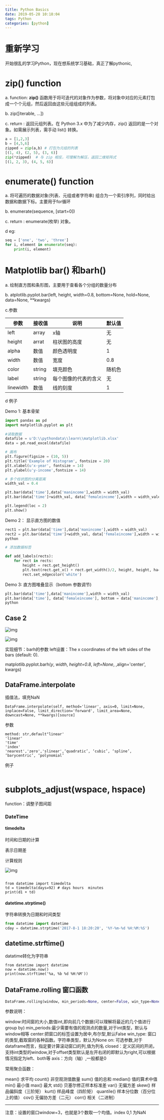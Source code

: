 ```yaml
---
title: Python Basics
date: 2019-05-28 10:18:04
tags: Python
categories: [python]
---
```


# 重新学习

开始很乱的学习Python，现在想系统学习基础，真正了解pythonic,

<!-- more -->

# zip() function

a. function: **zip()** 函数用于将可迭代的对象作为参数，将对象中对应的元素打包成一个个元组，然后返回由这些元组组成的列表。

b. zip([iterable, ...])

c. return : 返回元组列表。在 Python 3.x 中为了减少内存，zip() 返回的是一个对象。如需展示列表，需手动 list() 转换。

```python
a = [1,2,3]
b = [4,5,6]
zipped = zip(a,b) # 打包为元组的列表
[(1, 4), (2, 5), (3, 6)]
zip(*zipped)  # 与 zip 相反，可理解为解压，返回二维矩阵式
[(1, 2, 3), (4, 5, 6)]
```



# enumerate() function

a. 将可遍历的数据对象(列表、元组或者字符串) 组合为一个索引序列，同时给出数据和数据下标。主要用于for循环

b. enumerate(sequence, [start=0])

c. return : enumerate(枚举) 对象。

d eg:

```python
seq = ['one', 'two', 'three']
for i, element in enumerate(seq):
    print(i, element)
```

# Matplotlib bar() 和barh()

a. 绘制直方图和条形图，主要用于查看各个分组的数量分布

b. atplotlib.pyplot.bar(left, height, width=0.8, bottom=None, hold=None, data=None, **kwargs)

c.参数

| 参数      | 接收值 | 说明                 | 默认值 |
| --------- | ------ | -------------------- | ------ |
| left      | array  | x轴                  | 无     |
| height    | arrat  | 柱状图的高度         | 无     |
| alpha     | 数值   | 颜色透明度           | 1      |
| width     | 数值   | 宽度                 | 0.8    |
| color     | string | 填充颜色             | 随机色 |
| label     | string | 每个图像的代表的含义 | 无     |
| linewidth | 数值   | 线的刻度             | 1      |

d 例子

Demo 1: 基本骨架

```python
import pandas as pd
import matplotlib.pyplot as plt
 
#读取数据
datafile = u'D:\\pythondata\\learn\\matplotlib.xlsx'
data = pd.read_excel(datafile)

# 画布
plt.figure(figsize = (10, 5))
plt.title('Example of Histogram', fontsize = 20)
plt.xlabel(u'x-year', fontsize = 14)
plt.ylabel(u'y-income',fontsize = 14)

# 多个柱状图的分离距离
width_val = 0.4

plt.bar(data['time'],data['manincome'],width = width_val)
plt.bar(data['time']+width_val, data['femaleincome'],width = width_vale)

plt.legend(loc = 2)
plt.show()
```

Demo 2： 显示直方图的数值

```python
rect1 = plt.bar(data['time'],data['manincome'],width = width_val)
rect2 = plt.bar(data['time']+width_val, data['femaleincome'],width = width_vale)
python

# 添加数据标签

def add_labels(rects):
    for rect in rects:
        height = rect.get_height()
        plt.text(rect.get_x() + rect.get_width()/2, height, height, ha='center', va='bottom')
        rect.set_edgecolor('white')
```

Demo 3: 直方图堆叠显示（bottom 参数调节)

```python
plt.bar(data['time'],data['manincome'],width = width_val)
plt.bar(data['time'], data['femaleincome'], bottom = data['manincome'], width = width_vale)
python
```

## Case 2

![img](https://mmbiz.qpic.cn/mmbiz_jpg/giaycic3UNwo2WoxAYJvF4SvWfEN3q48eyKaHyekn7I8MwBllWzMuZDU28Tm5lygT1eDmKSYNxcAMpYsibWg6Cp6w/640?wx_fmt=jpeg&tp=webp&wxfrom=5&wx_lazy=1&wx_co=1)

![img](https://mmbiz.qpic.cn/mmbiz_jpg/giaycic3UNwo2WoxAYJvF4SvWfEN3q48eyQjcicSRGtBlXu4G2EkuPZjukH5ryo6g0PHW1zMlNl14hYhdOrJI0F6w/640?wx_fmt=jpeg&tp=webp&wxfrom=5&wx_lazy=1&wx_co=1)

实现细节：barh的参数 left设置：The x coordinates of the left sides of the bars (default: 0).

matplotlib.pyplot.barh(*y*, *width*, *height=0.8*, *left=None*, ,align='center', kwargs)

## DataFrame.interpolate

插值法，填充NaN

```
DataFrame.interpolate(self, method='linear', axis=0, limit=None, inplace=False, limit_direction='forward', limit_area=None, downcast=None, **kwargs)[source]
```

参数

```
method: str,default"linear'
'linear'
'time'
'index'
'nearest','zero','slinear',‘quadratic’, ‘cubic’, ‘spline’, ‘barycentric’, ‘polynomial’

```

例子

```

```

# subplots_adjust(wspace, hspace)

function：调整子图间距

### DateTime

#### timedelta

时间和日期的计算

表示日期差

计算规则

![img](https://mmbiz.qpic.cn/mmbiz_png/e4kxNicDVcCHBKOC7JNA3oug3oeCoLOP6LbIBq1R1hSrmKQ3R8LVEaf0XWxXeFtibY2iaqH2O7N9nMM9GNlu0sLYA/640?wx_fmt=png&tp=webp&wxfrom=5&wx_lazy=1&wx_co=1)

```

from datetime import timedelta
td = timedelta(days=92) # days hours  minutes
print(d1 + td)
```

#### datetime.strptime()

字符串转换为日期和时间类型

```python
from datetime import datetime
cday = datetime.strptime('2017-8-1 18:20:20', '%Y-%m-%d %H:%M:%S')
```

## datetime.strftime()

datatime转化为字符串

```
from datetime import datetime
now = datetime.now()
print(now.strftime('%a, %b %d %H:%M'))
```

## DataFrame.rolling 窗口函数

```python
DataFrame.rolling(window, min_periods=None, center=False, win_type=None, on=None, axis=0, closed=None)
```

参数说明：

window:时间窗的大小,数值int,即向前几个数据(可以理解将最近的几个值进行group by)
min_periods:最少需要有值的观测点的数量,对于int类型，默认与window相等
center:把窗口的标签设置为居中,布尔型,默认False
win_type: 窗口的类型,截取窗的各种函数。字符串类型，默认为None
on: 可选参数,对于dataframe而言，指定要计算滚动窗口的列,值为列名
closed：定义区间的开闭，支持int类型的window,对于offset类型默认是左开右闭的即默认为right,可以根据情况指定为left、both等
axis：方向（轴）,一般都是0

常用聚合函数：

mean() 求平均
count() 非空观测值数量
sum() 值的总和
median() 值的算术中值
min() 最小值
max() 最大
std() 贝塞尔修正样本标准差
var() 无偏方差
skew() 样品偏斜度（三阶矩）
kurt() 样品峰度（四阶矩）
quantile() 样本分位数（百分位上的值）
cov() 无偏协方差（二元）
corr() 相关（二进制）

------------------------------------------------
注意：设置的窗口window=3，也就是3个数取一个均值。index 0,1 为NaN